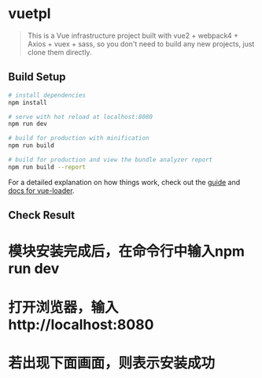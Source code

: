 # vuetpl

> This is a Vue infrastructure project built with vue2 + webpack4 + Axios + vuex + sass, so you don't need to build any new projects, just clone them directly.

## Build Setup

``` bash
# install dependencies
npm install

# serve with hot reload at localhost:8080
npm run dev

# build for production with minification
npm run build

# build for production and view the bundle analyzer report
npm run build --report
```

For a detailed explanation on how things work, check out the [guide](http://vuejs-templates.github.io/webpack/) and [docs for vue-loader](http://vuejs.github.io/vue-loader).

## Check Result

# 模块安装完成后，在命令行中输入npm run dev
# 打开浏览器，输入http://localhost:8080
# 若出现下面画面，则表示安装成功


